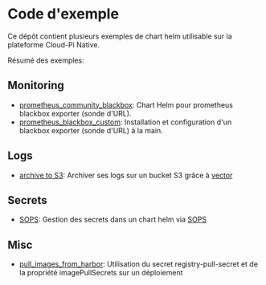 # Code d'exemple

Ce dépôt contient plusieurs exemples de chart helm utilisable sur la plateforme Cloud-Pi Native.

Résumé des exemples:
## Monitoring
- [prometheus_community_blackbox](monitoring/prometheus_community_blackbox/README.md): Chart Helm pour prometheus blackbox exporter (sonde d'URL).
- [prometheus_blackbox_custom](monitoring/prometheus_blackbox_custom/README.md): Installation et configuration d'un blackbox exporter (sonde d'URL) à la main.

## Logs
- [archive to S3](logs/archive_to_S3/README.md): Archiver ses logs sur un bucket S3 grâce à [vector](https://vector.dev/)

## Secrets
- [SOPS](secrets/sops/README.md): Gestion des secrets dans un chart helm via [SOPS](https://github.com/isindir/sops-secrets-operator)

## Misc
- [pull_images_from_harbor](/misc/pull_images_from_harbor/README.md): Utilisation du secret registry-pull-secret et de la propriété imagePullSecrets sur un déploiement